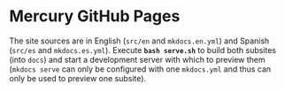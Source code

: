 # Mercury GitHub Pages

The site sources are in English (`src/en` and `mkdocs.en.yml`) and Spanish (`src/es` and `mkdocs.es.yml`). Execute **`bash serve.sh`** to build both subsites (into `docs`) and start a development server with which to preview them (`mkdocs serve` can only be configured with one `mkdocs.yml` and thus can only be used to preview one subsite).
